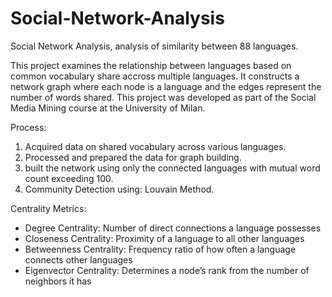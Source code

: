 # Social-Network-Analysis
Social Network Analysis, analysis of similarity between 88 languages.

This project examines the relationship between languages based on common vocabulary share accross multiple languages. 
It constructs a network graph where each node is a language and the edges represent the number of words shared. 
This project was developed as part of the Social Media Mining course at the University of Milan.

Process:  

1. Acquired data on shared vocabulary across various languages.
2. Processed and prepared the data for graph building.
3. built the network using only the connected languages with mutual word count exceeding 100.
4. Community Detection using: Louvain Method.

Centrality Metrics:
  * Degree Centrality: Number of direct connections a language possesses
  * Closeness Centrality: Proximity of a language to all other languages 
  * Betweenness Centrality: Frequency ratio of how often a language connects other languages
  * Eigenvector Centrality: Determines a node’s rank from the number of neighbors it has

